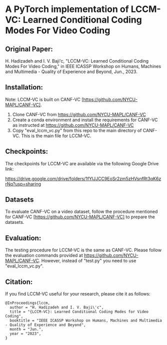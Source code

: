 # A PyTorch implementation of LCCM-VC: Learned Conditional Coding Modes For Video Coding
## Original Paper:
H. Hadizadeh and I. V. Baji\'c, "LCCM-VC: Learned Conditional Coding Modes For Video Coding," in IEEE ICASSP Workshop on Humans, Machines and Multimedia - Quality of Experience and Beyond, Jun., 2023.

## Installation:
Note: LCCM-VC is built on CANF-VC [https://github.com/NYCU-MAPL/CANF-VC].
1. Clone CANF-VC from https://github.com/NYCU-MAPL/CANF-VC
2. Create a conda environment and install the requirements for CANF-VC as instructed at https://github.com/NYCU-MAPL/CANF-VC
3. Copy "eval_lccm_vc.py" from this repo to the main directory of CANF-VC. This is the main file for LCCM-VC.

## Checkpoints:
The checkpoints for LCCM-VC are available via the following Google Drive link:

https://drive.google.com/drive/folders/1fYlJJCC9EoSr2zm5zHVsnfRt3qK6zrNq?usp=sharing

## Datasets
To evaluate CANF-VC on a video dataset, follow the procedure mentioned for CANF-VC [https://github.com/NYCU-MAPL/CANF-VC] to prepare the datasets. 

## Evaluation:
The testing procedure for LCCM-VC is the same as CANF-VC. Please follow the evaluation commands provided at https://github.com/NYCU-MAPL/CANF-VC. However, instead of "test.py" you need to use "eval_lccm_vc.py". 

## Citation:
If you find LCCM-VC useful for your research, please cite it as follows:

```
@InProceedings{lccm,
  author = "H. Hadizadeh and I. V. Baji\'c",
  title = "{LCCM-VC}: Learned Conditional Coding Modes for Video Coding",
  booktitle = "IEEE ICASSP Workshop on Humans, Machines and Multimedia - Quality of Experience and Beyond",
  month = "Jun.",
  year = "2023",
}
```

